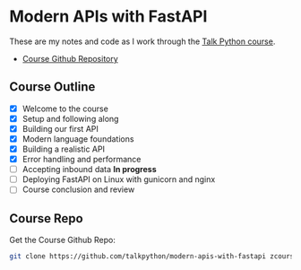 # Modern APIs with FastAPI

These are my notes and code as I work through the [Talk Python course].

- [Course Github Repository]

## Course Outline

- [x] Welcome to the course
- [x] Setup and following along
- [x] Building our first API
- [x] Modern language foundations
- [x] Building a realistic API
- [x] Error handling and performance
- [ ] Accepting inbound data **In progress**
- [ ] Deploying FastAPI on Linux with gunicorn and nginx
- [ ] Course conclusion and review

## Course Repo

Get the Course Github Repo:

```sh
git clone https://github.com/talkpython/modern-apis-with-fastapi zcourse-repo
```

[//]: # (References)

[Talk Python course]: https://training.talkpython.fm/courses/details/getting-started-with-fastapi
[Course Github Repository]: https://github.com/talkpython/modern-apis-with-fastapi
